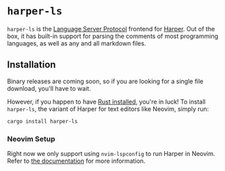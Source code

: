 # `harper-ls`

`harper-ls` is the [Language Server Protocol](https://microsoft.github.io/language-server-protocol/) frontend for [Harper](https://harper.elijahpotter.dev).
Out of the box, it has built-in support for parsing the comments of most programming languages, as well as any and all markdown files.

## Installation

Binary releases are coming soon, so if you are looking for a single file download, you'll have to wait.

However, if you happen to have [Rust installed](https://www.rust-lang.org/tools/install), you're in luck!
To install `harper-ls`, the variant of Harper for text editors like Neovim, simply run:

```bash
cargo install harper-ls
```

### Neovim Setup

Right now we only support using `nvim-lspconfig` to run Harper in Neovim.
Refer to [the documentation](https://github.com/neovim/nvim-lspconfig/blob/master/doc/server_configurations.md#harper_ls) for more information.
